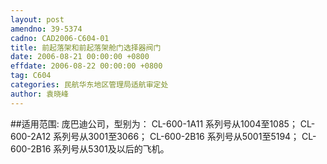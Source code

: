 ```yaml
---
layout: post
amendno: 39-5374
cadno: CAD2006-C604-01
title: 前起落架和前起落架舱门选择器阀门
date: 2006-08-21 00:00:00 +0800
effdate: 2006-08-22 00:00:00 +0800
tag: C604
categories: 民航华东地区管理局适航审定处
author: 袁晓峰
---
```


##适用范围:
庞巴迪公司，型别为： CL-600-1A11 系列号从1004至1085； CL-600-2A12 系列号从3001至3066； CL-600-2B16 系列号从5001至5194； CL-600-2B16 系列号从5301及以后的飞机。

